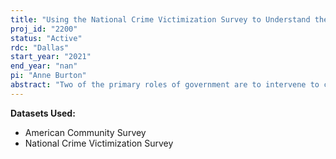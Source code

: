 ```yaml
---
title: "Using the National Crime Victimization Survey to Understand the Effects of State and Local Policies on the Incidence of Sexual Assault and Domestic Violence"
proj_id: "2200"
status: "Active"
rdc: "Dallas"
start_year: "2021"
end_year: "nan"
pi: "Anne Burton"
abstract: "Two of the primary roles of government are to intervene to correct market failures and to provide public goods. In order to achieve these objectives, governments at all levels have experimented with implementing a variety of policies. This project will investigate how state and local policies affect the incidence of assault, sexual assault, and domestic violence, as measured by the National Crime Victimization Survey. One part of this project will estimate the effects of smoking bans in bars and restaurants on assault, sexual assault, and domestic violence (the mechanism being through changes in alcohol consumption). To estimate the effects of smoking bans on crime victimization, this project will use a difference-in-differences strategy that exploits variation in the effective dates of smoking bans in bars and restaurants at the county level. Another part of this project will investigate how statewide law enforcement efforts to test previously untested sexual assault kits affects the incidence of sexual assault and domestic violence. To estimate these effects, this project will use the passage of a state law mandating the testing of all untested sexual assault kits as an instrument for the testing, and then use a difference-in-differences method using variation in the effective dates of the law changes to identify the effects on sexual assault and domestic violence."
---
```


**Datasets Used:**

  - American Community Survey 
  - National Crime Victimization Survey 

